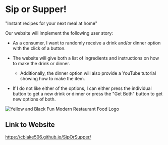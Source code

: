 # Sip or Supper!

"Instant recipes for your next meal at home"

Our website will implement the following user story:

* As a consumer, I want to randomly receive a drink and/or dinner option with the click of a button.

* The website will give both a list of ingredients and instructions on how to make the drink or dinner.
    * Additionally, the dinner option will also provide a YouTube tutorial showing how to make the item.

* If I do not like either of the options, I can either press the individual button to get a new drink or dinner or press the "Get Both" button to get new options of both.

![Yellow and Black Fun Modern Restaurant Food Logo](https://user-images.githubusercontent.com/100721142/164916134-6be6c9af-65d1-45ca-a665-ec93b49e0f72.png)

## Link to Website
https://cblake506.github.io/SipOrSupper/
